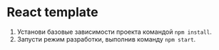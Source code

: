 # React template

1. Установи базовые зависимости проекта командой `npm install`.
2. Запусти режим разработки, выполнив команду `npm start`.
